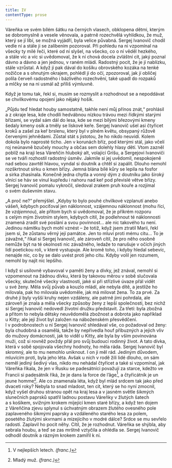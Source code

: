 ```yaml
---
title: IV
contentType: prose
---
```


Váreňka ve svém bílém šátku na černých vlasech, obklopena dětmi, kterým se dobromyslně a vesele věnovala, a patrně rozechvělá vyhlídkou, že muž, který se jí líbí, se možná vyjádří, byla velice půvabná. Sergej Ivanovič chodil vedle ní a stále ji se zalíbením pozoroval. Při pohledu na ni vzpomínal na všecky ty milé řeči, které od ní slyšel, na všecko, co o ní věděl hezkého, a stále víc a víc si uvědomoval, že k ní chová docela zvláštní cit, jaký poznal dávno a dávno a jen jednou, v raném mládí. Radostný pocit, že je jí nablízku, stále vzrůstal. A když jí pak dával do košíku obrovského kozáka na tenké nožičce a s ohnutým okrajem, pohlédl jí do očí, zpozoroval, jak jí obličej polila červeň radostného i bázlivého rozechvění, také upadl do rozpaků a mlčky se na ni usmál až příliš výmluvně.

Když je tomu tak, řekl si, musím se rozmyslit a rozhodnout se a nepoddávat se chvilkovému opojení jako nějaký hošík.

„Půjdu teď hledat houby samostatně, takhle není můj přínos znát,“ prohlásil a z okraje lesa, kde chodili hedvábnou nízkou trávou mezi řídkými starými břízami, se vydal sám dál do lesa, kde se mezi bílými březovými kmeny šedaly kmeny osik a tměly se lískové keře. Sergej Ivanovič ušel asi čtyřicet kroků a zašel za keř brslenu, který byl v plném květu, obsypaný růžově červenými jehnědami. Zůstal stát s jistotou, že ho nikdo neuvidí. Kolem dokola bylo naprosté ticho. Jen v korunách bříz, pod kterými stál, jako včelí roj neúnavně bzučely mouchy a občas sem dolehly hlasy dětí. Vtom zazněl poblíž na kraji lesa Váreňčin hluboký alt, volající Gríšu, a Sergejovi Ivanoviči se ve tváři rozhostil radostný úsměv. Jakmile si jej uvědomil, nespokojeně nad sebou zavrtěl hlavou, vyndal si doutník a chtěl si zapálit. Dlouho nemohl rozškrtnout sirku o kmen břízy. Jemná blána bílé kůry se lepila na fosfor a sirka zhasínala. Konečně jedna chytla a vonný dým z doutníku jako široký vlnící se háv se vinul kupředu i nahoru nad keř pod převislé větve břízy. Sergej Ivanovič pomalu vykročil, sledoval zrakem pruh kouře a rozjímal o svém duševním stavu.

„A proč ne?“ přemýšlel. „Kdyby to bylo pouhé chvilkové vzplanutí anebo vášeň, kdybych pociťoval jen náklonnost, vzájemnou náklonnost (mohu říci, že _vzájemnou_), ale přitom bych si uvědomoval, že je příkrém rozporu s celým mým životním stylem, kdybych cítil, že podlehnout té náklonnosti znamená zradit své poslání a svou povinnost… ale nic takového tu není. Jedinou námitku bych mohl vznést – že totiž, když jsem ztratil Marii, řekl jsem si, že zůstanu věrný její památce. Jen to mluví proti mému citu… To je závažné,“ říkal si Sergej Ivanovič, ale zároveň cítil, že pro něho osobně nemůže být na té okolnosti nic závažného, ledaže to narušuje v očích jiných lidí poetickou roli, v které vystupuje. Ale kromě toho, i kdyby hledal sebevíc, nenajde nic, co by se dalo uvést proti jeho citu. Kdyby volil jen rozumem, nemohl by najít nic lepšího.

I když si usilovně vybavoval v paměti ženy a dívky, jež znával, nemohl si vzpomenout na žádnou dívku, která by takovou měrou v sobě slučovala všecky, skutečně všecky vlastnosti, jaké si při střízlivé úvaze přál vidět u své ženy. Měla svůj půvab a kouzlo mládí, ale nebyla dítě, a jestliže ho milovala, pak ho milovala uvědoměle, jak má milovat žena. To za prvé. Za druhé jí byly vyšší kruhy nejen vzdáleny, ale patrně jimi pohrdala, ale zároveň je znala a měla všecky způsoby ženy z lepší společnosti, bez nichž si Sergej Ivanovič nedovedl životní družku představit. Za třetí: byla zbožná a přitom to nebyla dětsky neuvědomělá zbožnost a dobrota jako například u Kitty; ale její život byl založen na náboženském přesvědčení. I v podrobnostech u ní Sergej Ivanovič shledával vše, co požadoval od ženy: byla chudobná a osamělá, takže by nepřivedla houf příbuzných a jejich vliv do mužovy domácnosti, jak to viděl u Kitty, ale byla by vším povinována muži, což si rovněž povždy přál pro svůj budoucí rodinný život. A tato dívka, která v sobě spojovala všechny hodnoty, ho měla ráda. Sergej Ivanovič byl skromný, ale to mu nemohlo uniknout. I on ji měl rád. Jediným důvodem, mluvícím proti, byla jeho léta. Avšak u nich v rodě žili lidé dlouho, on sám neměl jediný šedivý vlas, nikdo mu nehádal čtyřicet a také si vzpomínal, jak Váreňka říkala, že jen v Rusku se padesátníci považují za starce, kdežto ve Francii si padesátník říká, že je dans la force de l’âge[^12], a čtyřicátník je un jeune homme[^13]. Ale co znamenala léta, když byl mlád srdcem tak jako před dvaceti roky? Nebyla to snad mladost, ten cit, který se ho nyní zmocnil, když vyšel druhou stranou opět na kraj lesa a v jasném světle šikmých slunečních paprsků spatřil ladnou postavu Váreňky v žlutých šatech a s košíkem, svižným krokem míjející kmen staré břízy, a když ten dojem z Váreňčina zjevu splynul s úchvatným obrazem žlutého ovesného pole zaplaveného šikmými paprsky a vzdáleného starého lesa za polem, posetého žlutými skvrnami a mizejícího v modré dálce? Srdce se mu sevřelo radostí. Zaplavil ho pocit něhy. Cítil, že je rozhodnut. Váreňka se shýbla, aby sebrala houbu, a teď se zas mrštně vztyčila a ohlédla se. Sergej Ivanovič odhodil doutník a rázným krokem zamířil k ní.

  

[^12]: V nejlepších letech. _(franc.)_

[^13]: Mladý muž. _(franc.)_
